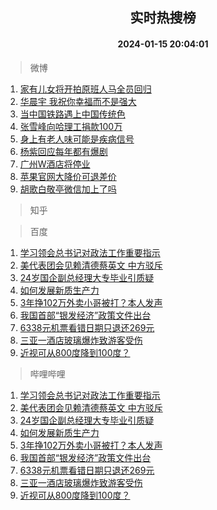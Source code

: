 <div align="center"><h2>实时热搜榜</h2><h4>2024-01-15 20:04:01</h4></div>

> 微博  

1. [家有儿女将开拍原班人马全员回归](https://s.weibo.com/weibo?q=%23%E5%AE%B6%E6%9C%89%E5%84%BF%E5%A5%B3%E5%B0%86%E5%BC%80%E6%8B%8D%E5%8E%9F%E7%8F%AD%E4%BA%BA%E9%A9%AC%E5%85%A8%E5%91%98%E5%9B%9E%E5%BD%92%23&t=31&band_rank=1&Refer=top)<br />
2. [华晨宇 我祝你幸福而不是强大](https://s.weibo.com/weibo?q=%E5%8D%8E%E6%99%A8%E5%AE%87%20%E6%88%91%E7%A5%9D%E4%BD%A0%E5%B9%B8%E7%A6%8F%E8%80%8C%E4%B8%8D%E6%98%AF%E5%BC%BA%E5%A4%A7&t=31&band_rank=2&Refer=top)<br />
3. [当中国铁路遇上中国传统色](https://s.weibo.com/weibo?q=%23%E5%BD%93%E4%B8%AD%E5%9B%BD%E9%93%81%E8%B7%AF%E9%81%87%E4%B8%8A%E4%B8%AD%E5%9B%BD%E4%BC%A0%E7%BB%9F%E8%89%B2%23&t=31&band_rank=3&Refer=top)<br />
4. [张雪峰向哈理工捐款100万](https://s.weibo.com/weibo?q=%23%E5%BC%A0%E9%9B%AA%E5%B3%B0%E5%90%91%E5%93%88%E7%90%86%E5%B7%A5%E6%8D%90%E6%AC%BE100%E4%B8%87%23&t=31&band_rank=4&Refer=top)<br />
5. [身上有老人味可能是疾病信号](https://s.weibo.com/weibo?q=%23%E8%BA%AB%E4%B8%8A%E6%9C%89%E8%80%81%E4%BA%BA%E5%91%B3%E5%8F%AF%E8%83%BD%E6%98%AF%E7%96%BE%E7%97%85%E4%BF%A1%E5%8F%B7%23&t=31&band_rank=5&Refer=top)<br />
6. [杨紫回应每年都有爆剧](https://s.weibo.com/weibo?q=%23%E6%9D%A8%E7%B4%AB%E5%9B%9E%E5%BA%94%E6%AF%8F%E5%B9%B4%E9%83%BD%E6%9C%89%E7%88%86%E5%89%A7%23&t=31&band_rank=6&Refer=top)<br />
7. [广州W酒店将停业](https://s.weibo.com/weibo?q=%23%E5%B9%BF%E5%B7%9EW%E9%85%92%E5%BA%97%E5%B0%86%E5%81%9C%E4%B8%9A%23&t=31&band_rank=7&Refer=top)<br />
8. [苹果官网大降价可退差价](https://s.weibo.com/weibo?q=%23%E8%8B%B9%E6%9E%9C%E5%AE%98%E7%BD%91%E5%A4%A7%E9%99%8D%E4%BB%B7%E5%8F%AF%E9%80%80%E5%B7%AE%E4%BB%B7%23&t=31&band_rank=8&Refer=top)<br />
9. [胡歌白敬亭微信加上了吗](https://s.weibo.com/weibo?q=%23%E8%83%A1%E6%AD%8C%E7%99%BD%E6%95%AC%E4%BA%AD%E5%BE%AE%E4%BF%A1%E5%8A%A0%E4%B8%8A%E4%BA%86%E5%90%97%23&t=31&band_rank=9&Refer=top)<br />

> 知乎  


> 百度  

1. [学习领会总书记对政法工作重要指示](https://www.baidu.com/s?wd=%E5%AD%A6%E4%B9%A0%E9%A2%86%E4%BC%9A%E6%80%BB%E4%B9%A6%E8%AE%B0%E5%AF%B9%E6%94%BF%E6%B3%95%E5%B7%A5%E4%BD%9C%E9%87%8D%E8%A6%81%E6%8C%87%E7%A4%BA&sa=fyb_news&rsv_dl=fyb_news)<br />
2. [美代表团会见赖清德蔡英文 中方驳斥](https://www.baidu.com/s?wd=%E7%BE%8E%E4%BB%A3%E8%A1%A8%E5%9B%A2%E4%BC%9A%E8%A7%81%E8%B5%96%E6%B8%85%E5%BE%B7%E8%94%A1%E8%8B%B1%E6%96%87+%E4%B8%AD%E6%96%B9%E9%A9%B3%E6%96%A5&sa=fyb_news&rsv_dl=fyb_news)<br />
3. [24岁国企副总经理大专毕业引质疑](https://www.baidu.com/s?wd=24%E5%B2%81%E5%9B%BD%E4%BC%81%E5%89%AF%E6%80%BB%E7%BB%8F%E7%90%86%E5%A4%A7%E4%B8%93%E6%AF%95%E4%B8%9A%E5%BC%95%E8%B4%A8%E7%96%91&sa=fyb_news&rsv_dl=fyb_news)<br />
4. [如何发展新质生产力](https://www.baidu.com/s?wd=%E5%A6%82%E4%BD%95%E5%8F%91%E5%B1%95%E6%96%B0%E8%B4%A8%E7%94%9F%E4%BA%A7%E5%8A%9B&sa=fyb_news&rsv_dl=fyb_news)<br />
5. [3年挣102万外卖小哥被打？本人发声](https://www.baidu.com/s?wd=3%E5%B9%B4%E6%8C%A3102%E4%B8%87%E5%A4%96%E5%8D%96%E5%B0%8F%E5%93%A5%E8%A2%AB%E6%89%93%EF%BC%9F%E6%9C%AC%E4%BA%BA%E5%8F%91%E5%A3%B0&sa=fyb_news&rsv_dl=fyb_news)<br />
6. [我国首部“银发经济”政策文件出台](https://www.baidu.com/s?wd=%E6%88%91%E5%9B%BD%E9%A6%96%E9%83%A8%E2%80%9C%E9%93%B6%E5%8F%91%E7%BB%8F%E6%B5%8E%E2%80%9D%E6%94%BF%E7%AD%96%E6%96%87%E4%BB%B6%E5%87%BA%E5%8F%B0&sa=fyb_news&rsv_dl=fyb_news)<br />
7. [6338元机票看错日期只退还269元](https://www.baidu.com/s?wd=6338%E5%85%83%E6%9C%BA%E7%A5%A8%E7%9C%8B%E9%94%99%E6%97%A5%E6%9C%9F%E5%8F%AA%E9%80%80%E8%BF%98269%E5%85%83&sa=fyb_news&rsv_dl=fyb_news)<br />
8. [三亚一酒店玻璃爆炸致游客受伤](https://www.baidu.com/s?wd=%E4%B8%89%E4%BA%9A%E4%B8%80%E9%85%92%E5%BA%97%E7%8E%BB%E7%92%83%E7%88%86%E7%82%B8%E8%87%B4%E6%B8%B8%E5%AE%A2%E5%8F%97%E4%BC%A4&sa=fyb_news&rsv_dl=fyb_news)<br />
9. [近视可从800度降到100度？](https://www.baidu.com/s?wd=%E8%BF%91%E8%A7%86%E5%8F%AF%E4%BB%8E800%E5%BA%A6%E9%99%8D%E5%88%B0100%E5%BA%A6%EF%BC%9F&sa=fyb_news&rsv_dl=fyb_news)<br />

> 哔哩哔哩  

1. [学习领会总书记对政法工作重要指示](https://www.baidu.com/s?wd=%E5%AD%A6%E4%B9%A0%E9%A2%86%E4%BC%9A%E6%80%BB%E4%B9%A6%E8%AE%B0%E5%AF%B9%E6%94%BF%E6%B3%95%E5%B7%A5%E4%BD%9C%E9%87%8D%E8%A6%81%E6%8C%87%E7%A4%BA&sa=fyb_news&rsv_dl=fyb_news)<br />
2. [美代表团会见赖清德蔡英文 中方驳斥](https://www.baidu.com/s?wd=%E7%BE%8E%E4%BB%A3%E8%A1%A8%E5%9B%A2%E4%BC%9A%E8%A7%81%E8%B5%96%E6%B8%85%E5%BE%B7%E8%94%A1%E8%8B%B1%E6%96%87+%E4%B8%AD%E6%96%B9%E9%A9%B3%E6%96%A5&sa=fyb_news&rsv_dl=fyb_news)<br />
3. [24岁国企副总经理大专毕业引质疑](https://www.baidu.com/s?wd=24%E5%B2%81%E5%9B%BD%E4%BC%81%E5%89%AF%E6%80%BB%E7%BB%8F%E7%90%86%E5%A4%A7%E4%B8%93%E6%AF%95%E4%B8%9A%E5%BC%95%E8%B4%A8%E7%96%91&sa=fyb_news&rsv_dl=fyb_news)<br />
4. [如何发展新质生产力](https://www.baidu.com/s?wd=%E5%A6%82%E4%BD%95%E5%8F%91%E5%B1%95%E6%96%B0%E8%B4%A8%E7%94%9F%E4%BA%A7%E5%8A%9B&sa=fyb_news&rsv_dl=fyb_news)<br />
5. [3年挣102万外卖小哥被打？本人发声](https://www.baidu.com/s?wd=3%E5%B9%B4%E6%8C%A3102%E4%B8%87%E5%A4%96%E5%8D%96%E5%B0%8F%E5%93%A5%E8%A2%AB%E6%89%93%EF%BC%9F%E6%9C%AC%E4%BA%BA%E5%8F%91%E5%A3%B0&sa=fyb_news&rsv_dl=fyb_news)<br />
6. [我国首部“银发经济”政策文件出台](https://www.baidu.com/s?wd=%E6%88%91%E5%9B%BD%E9%A6%96%E9%83%A8%E2%80%9C%E9%93%B6%E5%8F%91%E7%BB%8F%E6%B5%8E%E2%80%9D%E6%94%BF%E7%AD%96%E6%96%87%E4%BB%B6%E5%87%BA%E5%8F%B0&sa=fyb_news&rsv_dl=fyb_news)<br />
7. [6338元机票看错日期只退还269元](https://www.baidu.com/s?wd=6338%E5%85%83%E6%9C%BA%E7%A5%A8%E7%9C%8B%E9%94%99%E6%97%A5%E6%9C%9F%E5%8F%AA%E9%80%80%E8%BF%98269%E5%85%83&sa=fyb_news&rsv_dl=fyb_news)<br />
8. [三亚一酒店玻璃爆炸致游客受伤](https://www.baidu.com/s?wd=%E4%B8%89%E4%BA%9A%E4%B8%80%E9%85%92%E5%BA%97%E7%8E%BB%E7%92%83%E7%88%86%E7%82%B8%E8%87%B4%E6%B8%B8%E5%AE%A2%E5%8F%97%E4%BC%A4&sa=fyb_news&rsv_dl=fyb_news)<br />
9. [近视可从800度降到100度？](https://www.baidu.com/s?wd=%E8%BF%91%E8%A7%86%E5%8F%AF%E4%BB%8E800%E5%BA%A6%E9%99%8D%E5%88%B0100%E5%BA%A6%EF%BC%9F&sa=fyb_news&rsv_dl=fyb_news)<br />
